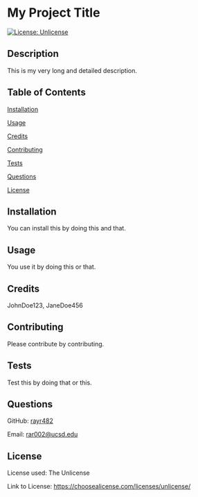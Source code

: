
# My Project Title
  
[![License: Unlicense](https://img.shields.io/badge/license-Unlicense-blue.svg)](http://unlicense.org/)
  
## Description
  
This is my very long and detailed description.

## Table of Contents

[Installation](#installation)

[Usage](#usage)

[Credits](#credits)

[Contributing](#contributing)

[Tests](#tests)

[Questions](#questions)

[License](#license)

## Installation

You can install this by doing this and that.

## Usage

You use it by doing this or that.

## Credits

JohnDoe123, JaneDoe456

## Contributing

Please contribute by contributing.

## Tests

Test this by doing that or this.

## Questions

GitHub: [rayr482](https://github.com/rayr482)

Email: [rar002@ucsd.edu](mailto:rar002@ucsd.edu)

## License

License used: The Unlicense

Link to License: https://choosealicense.com/licenses/unlicense/


